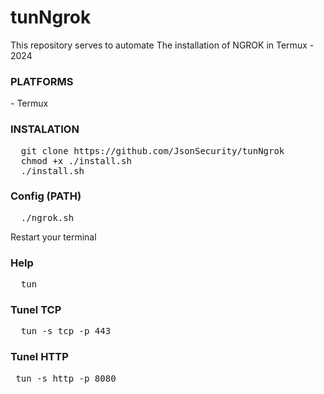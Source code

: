 # tunNgrok
This repository serves to automate The installation of NGROK in Termux - 2024

<h3>PLATFORMS</h3>
- Termux

<h3>INSTALATION</h3>
<pre>
  git clone https://github.com/JsonSecurity/tunNgrok
  chmod +x ./install.sh
  ./install.sh
</pre>


<h3>Config (PATH)</h3>
<pre>
  ./ngrok.sh
</pre>
Restart your terminal

<h3>Help</h3>
<pre>
  tun
</pre>

<h3>Tunel TCP</h3>
<pre>
  tun -s tcp -p 443
</pre>

<h3>Tunel HTTP</h3>

<pre>
 tun -s http -p 8080
</pre>
